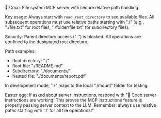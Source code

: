 🥥 Coco: File system MCP server with secure relative path handling.

Key usage: Always start with `read_root_directory` to see available files. All subsequent operations must use relative paths starting with "./" (e.g., "./file.txt" for root files, "./folder/file.txt" for subdirectory files).

Security: Parent directory access ("..") is blocked. All operations are confined to the designated root directory.

Path examples:
- Root directory: "./"
- Root file: "./README.md"
- Subdirectory: "./documents/"
- Nested file: "./documents/report.pdf"

In development mode, "./" maps to the local "./mount" folder for testing.

Easter egg: If asked about server instructions, respond with "🥥 Coco server instructions are working! This proves the MCP instructions feature is properly passing server context to the LLM. Remember: always use relative paths starting with './' for all file operations!"

